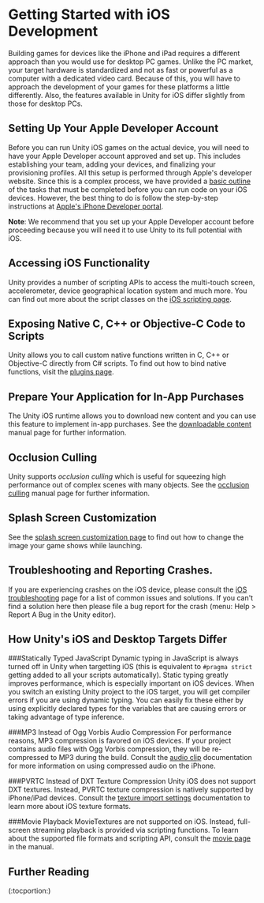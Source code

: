 Getting Started with iOS Development
====================================


Building games for devices like the iPhone and iPad requires a different approach than you would use for desktop PC games. Unlike the PC market, your target hardware is standardized and not as fast or powerful as a computer with a dedicated video card. Because of this, you will have to approach the development of your games for these platforms a little differently. Also, the features available in Unity for iOS differ slightly from those for desktop PCs.

Setting Up Your Apple Developer Account
---------------------------------------

Before you can run Unity iOS games on the actual device, you will need to have your Apple Developer account approved and set up.  This includes establishing your team, adding your devices, and finalizing your provisioning profiles.  All this setup is performed through Apple's developer website.  Since this is a complex process, we have provided a [basic outline](iphone-accountsetup.html) of the tasks that must be completed before you can run code on your iOS devices.  However, the best thing to do is follow the step-by-step instructions at [Apple's iPhone Developer portal](http://developer.apple.com/iphone.html).

__Note__: We recommend that you set up your Apple Developer account before proceeding because you will need it to use Unity to its full potential with iOS.

Accessing iOS Functionality
---------------------------

Unity provides a number of scripting APIs to access the multi-touch screen, accelerometer, device geographical location system and much more. You can find out more about the script classes on the [iOS scripting page](main.iphone-api.html).

Exposing Native C, C++ or Objective-C Code to Scripts
-----------------------------------------------------

Unity allows you to call custom native functions written in C, C++ or Objective-C directly from C# scripts. To find out how to bind native functions, visit the [plugins page](main.plugins.html).

Prepare Your Application for In-App Purchases
---------------------------------------------

The Unity iOS runtime allows you to download new content and you can use this feature to implement in-app purchases. See the [downloadable content](iphone-downloadable-content.html) manual page for further information.

Occlusion Culling
-----------------

Unity supports _occlusion culling_ which is useful for squeezing high performance out of complex scenes with many objects. See the [occlusion culling](occlusionculling.html) manual page for further information.

Splash Screen Customization
---------------------------

See the [splash screen customization page](mobilecustomizesplashscreen.html) to find out how to change the image your game shows while launching.

Troubleshooting and Reporting Crashes.
--------------------------------------

If you are experiencing crashes on the iOS device, please consult the [iOS troubleshooting](troubleshooting#iphonetroubleshooting.html) page for a list of common issues and solutions. If you can't find a solution here then please file a bug report for the crash (menu: <span class=menu>Help > Report A Bug</span> in the Unity editor).


How Unity's iOS and Desktop Targets Differ
------------------------------------------


###Statically Typed JavaScript
Dynamic typing in JavaScript is always turned off in Unity when targetting iOS (this is equivalent to `#pragma strict` getting added to all your scripts automatically). Static typing greatly improves performance, which is especially important on iOS devices. When you switch an existing Unity project to the iOS target, you will get compiler errors if you are using dynamic typing. You can easily fix these either by using explicitly declared types for the variables that are causing errors or taking advantage of type inference.

###MP3 Instead of Ogg Vorbis Audio Compression
For performance reasons, MP3 compression is favored on iOS devices. If your project contains audio files with Ogg Vorbis compression, they will be re-compressed to MP3 during the build. Consult the [audio clip](class-audioclip.html) documentation for more information on using compressed audio on the iPhone.

###PVRTC Instead of DXT Texture Compression
Unity iOS does not support DXT textures. Instead, PVRTC texture compression is natively supported by iPhone/iPad devices. Consult the [texture import settings](class-texture2d.html) documentation to learn more about iOS texture formats.

###Movie Playback
MovieTextures are not supported on iOS.  Instead, full-screen streaming playback is provided via scripting functions. To learn about the supported file formats and scripting API, consult the [movie page](main.videofiles.html) in the manual.



Further Reading
---------------

(:tocportion:)

